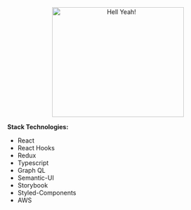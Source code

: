 <center>
	<img src="https://media.giphy.com/media/RrVzUOXldFe8M/giphy.gif" 
		width="300" 
		height="250"
		alt="Hell Yeah!"
	/>
</center>

**Stack Technologies:**
- React
- React Hooks
- Redux
- Typescript
- Graph QL
- Semantic-UI
- Storybook
- Styled-Components
- AWS
